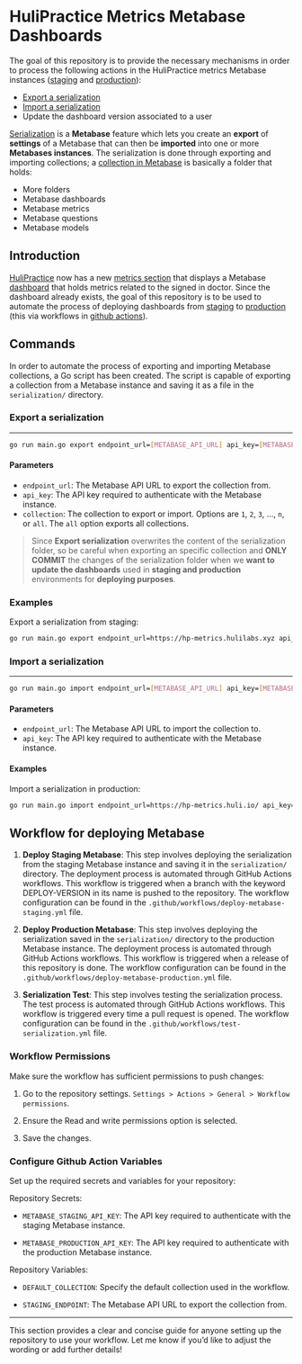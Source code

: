 # HuliPractice Metrics Metabase Dashboards

The goal of this repository is to provide the necessary mechanisms in order to process the following actions in the HuliPractice metrics Metabase instances ([staging](https://hp-metrics.hulilabs.xyz/) and [production](https://hp-metrics.huli.io/)):

- [Export a serialization](#export-a-serialization)
- [Import a serialization](#import-a-serialization)
- Update the dashboard version associated to a user

[Serialization](https://www.metabase.com/docs/latest/installation-and-operation/serialization) is a **Metabase** feature which lets you create an **export** of **settings** of a Metabase that can then be **imported** into one or more **Metabases instances**. The serialization is done through exporting and importing collections; a [collection in Metabase](https://www.metabase.com/docs/latest/exploration-and-organization/collections) is basically a folder that holds:

- More folders
- Metabase dashboards
- Metabase metrics
- Metabase questions
- Metabase models 

## Introduction

[HuliPractice](https://practice.hulilabs.xyz) now has a new [metrics section](https://practice.hulilabs.xyz/es#/metrics) that displays a Metabase [dashboard](https://www.metabase.com/docs/latest/dashboards/introduction) that holds metrics related to the signed in doctor. Since the dashboard already exists, the goal of this repository is to be used to automate the process of deploying dashboards from [staging](https://hp-metrics.hulilabs.xyz/) to [production](https://hp-metrics.huli.io/) (this via workflows in [github actions](https://github.com/features/actions)).

## Commands

In order to automate the process of exporting and importing Metabase collections, a Go script has been created. The script is capable of exporting a collection from a Metabase instance and saving it as a file in the `serialization/` directory.

### Export a serialization
---

```bash
go run main.go export endpoint_url=[METABASE_API_URL] api_key=[METABASE_API_KEY] collection=[1|2|3|...|n|all]
```

#### Parameters

- `endpoint_url`: The Metabase API URL to export the collection from.
- `api_key`: The API key required to authenticate with the Metabase instance.
- `collection`: The collection to export or import. Options are `1`, `2`, `3`, ..., `n`, or `all`. The `all` option exports all collections.

> Since **Export serialization** overwrites the content of the serialization folder, so be careful when exporting an specific collection and **ONLY COMMIT** the changes of the serialization folder when we **want to update the dashboards** used in **staging and production** environments for **deploying purposes**.

### Examples

Export a serialization from staging:

```bash
go run main.go export endpoint_url=https://hp-metrics.hulilabs.xyz api_key=ABCD1234 collection=12
```

### Import a serialization
---

```bash
go run main.go import endpoint_url=[METABASE_API_URL] api_key=[METABASE_API_KEY]
```

#### Parameters

- `endpoint_url`: The Metabase API URL to import the collection to.
- `api_key`: The API key required to authenticate with the Metabase instance.

#### Examples

Import a serialization in production:

```bash
go run main.go import endpoint_url=https://hp-metrics.huli.io/ api_key=ABCD1234
```

## Workflow for deploying Metabase

1. **Deploy Staging Metabase**: This step involves deploying the serialization from the staging Metabase instance and saving it in the `serialization/` directory. The deployment process is automated through GitHub Actions workflows. This workflow is triggered when a branch with the keyword DEPLOY-VERSION in its name is pushed to the repository. The workflow configuration can be found in the `.github/workflows/deploy-metabase-staging.yml` file.

2. **Deploy Production Metabase**: This step involves deploying the serialization saved in the `serialization/` directory to the production Metabase instance. The deployment process is automated through GitHub Actions workflows. This workflow is triggered when a release of this repository is done. The workflow configuration can be found in the `.github/workflows/deploy-metabase-production.yml` file.

3. **Serialization Test**: This step involves testing the serialization process. The test process is automated through GitHub Actions workflows. This workflow is triggered every time a pull request is opened. The workflow configuration can be found in the `.github/workflows/test-serialization.yml` file.

### Workflow Permissions

Make sure the workflow has sufficient permissions to push changes:

1. Go to the repository settings. `Settings > Actions > General > Workflow permissions`.

2. Ensure the Read and write permissions option is selected.

3. Save the changes.

### Configure Github Action Variables

Set up the required secrets and variables for your repository:

Repository Secrets:

- `METABASE_STAGING_API_KEY`: The API key required to authenticate with the staging Metabase instance.

- `METABASE_PRODUCTION_API_KEY`: The API key required to authenticate with the production Metabase instance.

Repository Variables:

- `DEFAULT_COLLECTION`: Specify the default collection used in the workflow.

- `STAGING_ENDPOINT`: The Metabase API URL to export the collection from.

---

This section provides a clear and concise guide for anyone setting up the repository to use your workflow. Let me know if you’d like to adjust the wording or add further details!